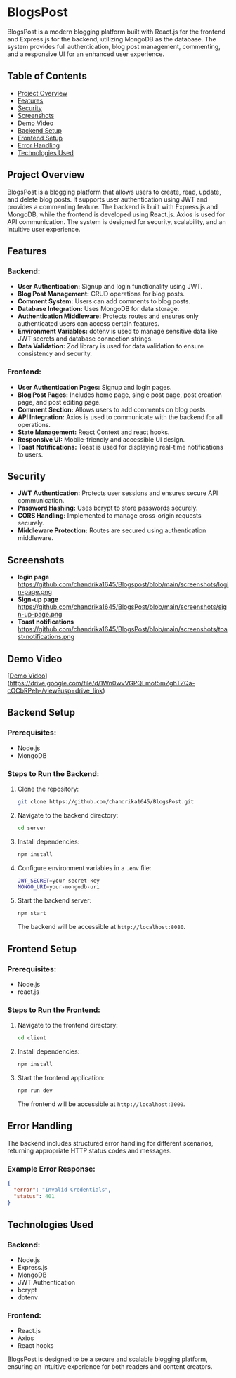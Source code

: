 # BlogsPost

BlogsPost is a modern blogging platform built with React.js for the frontend and Express.js for the backend, utilizing MongoDB as the database. The system provides full authentication, blog post management, commenting, and a responsive UI for an enhanced user experience.

## Table of Contents

- [Project Overview](#project-overview)
- [Features](#features)
- [Security](#security)
- [Screenshots](#screenshots)
- [Demo Video](#demo-video)
- [Backend Setup](#backend-setup)
- [Frontend Setup](#frontend-setup)
- [Error Handling](#error-handling)
- [Technologies Used](#technologies-used)

## Project Overview

BlogsPost is a blogging platform that allows users to create, read, update, and delete blog posts. It supports user authentication using JWT and provides a commenting feature. The backend is built with Express.js and MongoDB, while the frontend is developed using React.js. Axios is used for API communication. The system is designed for security, scalability, and an intuitive user experience.

## Features

### Backend:

- **User Authentication:** Signup and login functionality using JWT.
- **Blog Post Management:** CRUD operations for blog posts.
- **Comment System:** Users can add comments to blog posts.
- **Database Integration:** Uses MongoDB for data storage.
- **Authentication Middleware:** Protects routes and ensures only authenticated users can access certain features.
- **Environment Variables:** dotenv is used to manage sensitive data like JWT secrets and database connection strings.
- **Data Validation:** Zod library is used for data validation to ensure consistency and security.

### Frontend:

- **User Authentication Pages:** Signup and login pages.
- **Blog Post Pages:** Includes home page, single post page, post creation page, and post editing page.
- **Comment Section:** Allows users to add comments on blog posts.
- **API Integration:** Axios is used to communicate with the backend for all operations.
- **State Management:** React Context and react hooks.
- **Responsive UI:** Mobile-friendly and accessible UI design.
- **Toast Notifications:** Toast is used for displaying real-time notifications to users.

## Security

- **JWT Authentication:** Protects user sessions and ensures secure API communication.
- **Password Hashing:** Uses bcrypt to store passwords securely.
- **CORS Handling:** Implemented to manage cross-origin requests securely.
- **Middleware Protection:** Routes are secured using authentication middleware.

## Screenshots
- **login page**
https://github.com/chandrika1645/Blogspost/blob/main/screenshots/login-page.png
- **Sign-up page**
https://github.com/chandrika1645/BlogsPost/blob/main/screenshots/sign-up-page.png
- **Toast notifications**
https://github.com/chandrika1645/BlogsPost/blob/main/screenshots/toast-notifications.png
## Demo Video

[[Demo Video](https://github.com/your-repo-name/assets/12345678/example-image.png)](https://drive.google.com/file/d/1Wn0wvVGPQLmot5mZghTZQa-cOCbRPeh-/view?usp=drive_link)



## Backend Setup

### Prerequisites:

- Node.js
- MongoDB

### Steps to Run the Backend:

1. Clone the repository:
   ```sh
   git clone https://github.com/chandrika1645/BlogsPost.git
   ```
2. Navigate to the backend directory:
   ```sh
   cd server
   ```
3. Install dependencies:
   ```sh
   npm install
   ```
4. Configure environment variables in a `.env` file:
   ```sh
   JWT_SECRET=your-secret-key
   MONGO_URI=your-mongodb-uri
   ```
5. Start the backend server:
   ```sh
   npm start
   ```
   The backend will be accessible at `http://localhost:8080`.

## Frontend Setup

### Prerequisites:

- Node.js
- react.js 

### Steps to Run the Frontend:

1. Navigate to the frontend directory:
   ```sh
   cd client
   ```
2. Install dependencies:
   ```sh
   npm install
   ```
3. Start the frontend application:
   ```sh
   npm run dev
   ```
   The frontend will be accessible at `http://localhost:3000`.

## Error Handling

The backend includes structured error handling for different scenarios, returning appropriate HTTP status codes and messages.

### Example Error Response:

```json
{
  "error": "Invalid Credentials",
  "status": 401
}
```

## Technologies Used

### Backend:

- Node.js
- Express.js
- MongoDB
- JWT Authentication
- bcrypt
- dotenv

### Frontend:

- React.js
- Axios
- React hooks

BlogsPost is designed to be a secure and scalable blogging platform, ensuring an intuitive experience for both readers and content creators.

